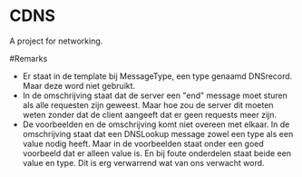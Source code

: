 # CDNS

A project for networking.

#Remarks

- Er staat in de template bij MessageType, een type genaamd DNSrecord. Maar deze word niet gebruikt.
- In de omschrijving staat dat de server een "end" message moet sturen als alle requesten zijn geweest. Maar hoe zou de server dit moeten weten zonder dat de client aangeeft dat er geen requests meer zijn.
- De voorbeelden en de omschrijving komt niet overeen met elkaar. In de omschrijving staat dat een DNSLookup message zowel een type als een value nodig heeft. Maar in de voorbeelden staat onder een goed voorbeeld dat er alleen value is. En bij foute onderdelen staat beide een value en type. Dit is erg verwarrend wat van ons verwacht word.
